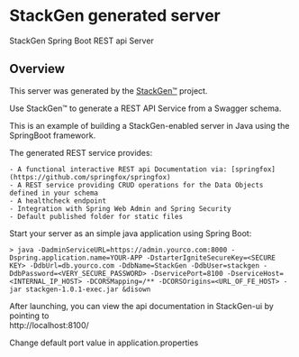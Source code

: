 # StackGen generated server

StackGen Spring Boot REST api Server

## Overview  
This server was generated by the [StackGen&trade;](https://docs.stackgen.io) project.  

Use StackGen&trade; to generate a REST API Service from a Swagger schema.  

This is an example of building a StackGen-enabled server in Java using the SpringBoot framework.

The generated REST service provides:

	- A functional interactive REST api Documentation via: [springfox](https://github.com/springfox/springfox)
	- A REST service providing CRUD operations for the Data Objects defined in your schema
	- A healthcheck endpoint
	- Integration with Spring Web Admin and Spring Security
	- Default published folder for static files
  
Start your server as an simple java application using Spring Boot:

```
> java -DadminServiceURL=https://admin.yourco.com:8000 -Dspring.application.name=YOUR-APP -DstarterIgniteSecureKey=<SECURE KEY> -DdbUrl=db.yourco.com -DdbName=StackGen -DdbUser=stackgen -DdbPassword=<VERY_SECURE_PASSWORD> -DservicePort=8100 -DserviceHost=<INTERNAL_IP_HOST> -DCORSMapping=/** -DCORSOrigins=<URL_OF_FE_HOST> -jar stackgen-1.0.1-exec.jar &disown

```  

After launching, you can view the api documentation in StackGen-ui by pointing to  
http://localhost:8100/  

Change default port value in application.properties